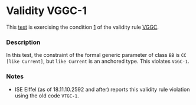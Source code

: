 # Validity VGGC-1

This [test](.) is exercising the condition [1](../Readme.md) of the validity rule [VGGC](../../vggc/Readme.md).

### Description

In this test, the constraint of the formal generic parameter of class `BB` is `CC [like Current]`, but `like Current` is an anchored type. This violates `VGGC-1`.

### Notes

* ISE Eiffel (as of 18.11.10.2592 and after) reports this validity rule violation using the old code `VTGC-1`.

